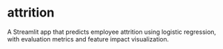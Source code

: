 # attrition
A Streamlit app that predicts employee attrition using logistic regression, with evaluation metrics and feature impact visualization.
